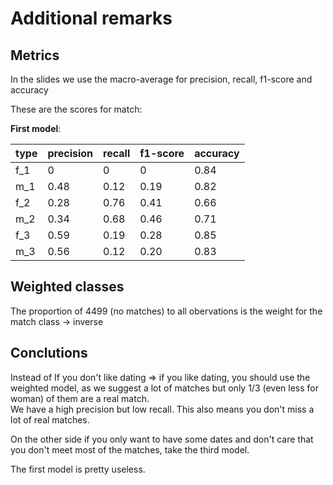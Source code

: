 # Additional remarks

## Metrics
In the slides we use the macro-average for precision, recall, f1-score and accuracy

These are the scores for match:

**First model**:

| type | precision | recall | f1-score | accuracy |
| --| ----------|--------|----------|----------|
| f_1 | 0 | 0 | 0 | 0.84 |
| m_1 | 0.48 | 0.12 | 0.19 | 0.82 |
| f_2 | 0.28 | 0.76 | 0.41 | 0.66 |
| m_2 | 0.34 | 0.68 | 0.46 | 0.71 |
| f_3 | 0.59 | 0.19 | 0.28 | 0.85 |
| m_3 | 0.56 | 0.12 | 0.20 | 0.83 |

## Weighted classes
The proportion of 4499 (no matches) to all obervations is the weight for the match class -> inverse

## Conclutions
Instead of If you don't like dating => if you like dating, you should use the weighted model, as we suggest a lot of matches but only 1/3 (even less for woman) of them are a real match.<br>
We have a high precision but low recall. This also means you don't miss a lot of real matches.

On the other side if you only want to have some dates and don't care that you don't meet most of the matches, take the third model.

The first model is pretty useless.
